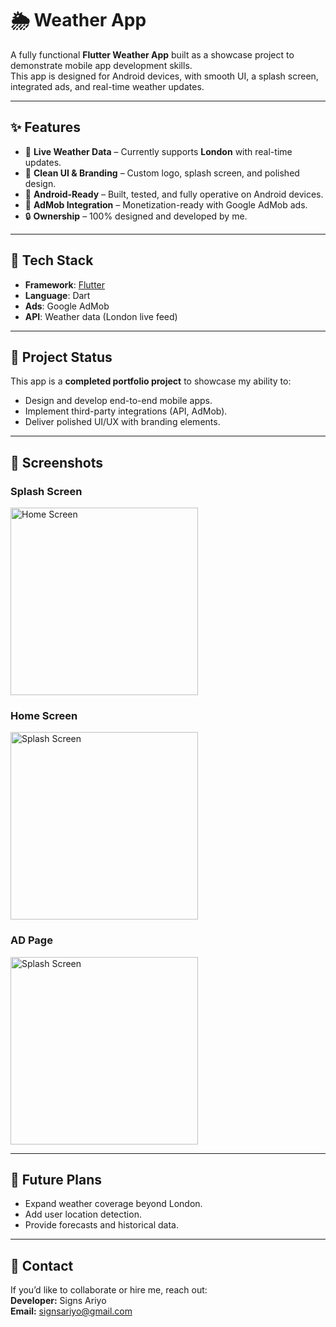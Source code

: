 # 🌦️ Weather App

A fully functional **Flutter Weather App** built as a showcase project to demonstrate mobile app development skills.  
This app is designed for Android devices, with smooth UI, a splash screen, integrated ads, and real-time weather updates.  

---

## ✨ Features
- 📍 **Live Weather Data** – Currently supports **London** with real-time updates.  
- 🎨 **Clean UI & Branding** – Custom logo, splash screen, and polished design.  
- 📱 **Android-Ready** – Built, tested, and fully operative on Android devices.  
- 💸 **AdMob Integration** – Monetization-ready with Google AdMob ads.  
- 🔒 **Ownership** – 100% designed and developed by me.  

---

## 🚀 Tech Stack
- **Framework**: [Flutter](https://flutter.dev/)  
- **Language**: Dart  
- **Ads**: Google AdMob  
- **API**: Weather data (London live feed)  

---

## 📂 Project Status
This app is a **completed portfolio project** to showcase my ability to:  
- Design and develop end-to-end mobile apps.  
- Implement third-party integrations (API, AdMob).  
- Deliver polished UI/UX with branding elements.  

---

## 📸 Screenshots

### Splash Screen
<img src="SHOP_APP/screenshots/splash.png" alt="Home Screen" width="300"/>

### Home Screen
<img src="SHOP_APP/screenshots/home_page.png" alt="Splash Screen" width="300"/>

### AD Page
<img src="SHOP_APP/screenshots/ad_page.png" alt="Splash Screen" width="300"/>

---

## 🔮 Future Plans
- Expand weather coverage beyond London.  
- Add user location detection.  
- Provide forecasts and historical data.  

---

## 📧 Contact
If you’d like to collaborate or hire me, reach out:  
**Developer:** Signs Ariyo  
**Email:** signsariyo@gmail.com 
